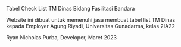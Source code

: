 Tabel Check List TM Dinas Bidang Fasilitasi Bandara

Website ini dibuat untuk memenuhi jasa membuat tabel list TM Dinas kepada Employer Agung Riyadi, Universitas Gunadarma, kelas 2IA22

Ryan Nicholas Purba, Developer, Maret 2023
